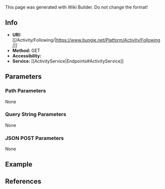 <span class="wiki-builder">This page was generated with Wiki Builder. Do not change the format!</span>

## Info

* **URI:** [[/Activity/Following/|https://www.bungie.net/Platform/Activity/Following/]]
* **Method:** GET
* **Accessibility:** 
* **Service:** [[ActivityService|Endpoints#ActivityService]]

## Parameters
### Path Parameters
None

### Query String Parameters
None

### JSON POST Parameters
None

## Example


## References
